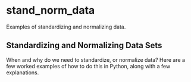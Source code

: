 # stand_norm_data

Examples of standardizing and normalizing data.

## Standardizing and Normalizing Data Sets

When and why do we need to standardize, or normalize data? Here are a few worked examples of how to do this in Python, along with a few explanations.
